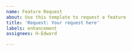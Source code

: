 ```yaml
---
name: Feature Request
about: Use this template to request a feature
title: 'Request: Your request here'
labels: enhancement
assignees: H-Edward

---
```



